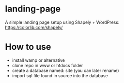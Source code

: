 # landing-page

A simple landing page setup using Shapely + WordPress: 
https://colorlib.com/shapely/

# How to use

* install wamp or alternative
* clone repo in www or htdocs folder
* create a database named: site (you can later rename)
* import sql file found in source into the database
